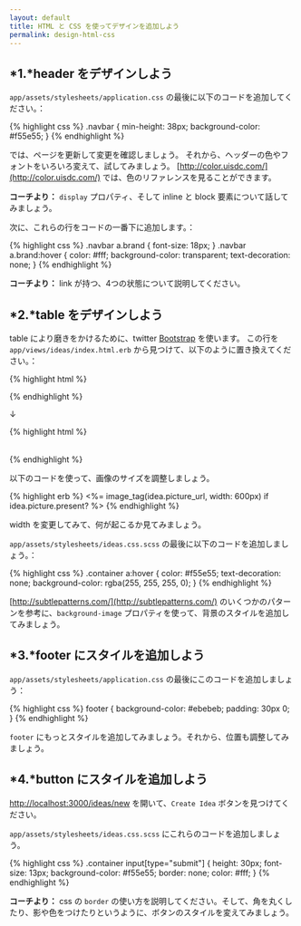 ```yaml
---
layout: default
title: HTML と CSS を使ってデザインを追加しよう
permalink: design-html-css
---
```


## *1.*header をデザインしよう

`app/assets/stylesheets/application.css` の最後に以下のコードを追加してください。：

{% highlight css %}
.navbar {
  min-height: 38px;
  background-color: #f55e55;
}
{% endhighlight %}

では、ページを更新して変更を確認しましょう。
それから、ヘッダーの色やフォントをいろいろ変えて、試してみましょう。
[http://color.uisdc.com/](http://color.uisdc.com/) では、色のリファレンスを見ることができます。

**コーチより：** `display` プロパティ、そして inline と block 要素について話してみましょう。

次に、これらの行をコードの一番下に追加します。：

{% highlight css %}
.navbar a.brand { font-size: 18px; }
.navbar a.brand:hover {
  color: #fff;
  background-color: transparent;
  text-decoration: none;
}
{% endhighlight %}

**コーチより：** link が持つ、4つの状態について説明してください。


## *2.*table をデザインしよう

table により磨きをかけるために、twitter [Bootstrap](http://www.bootcss.com/) を使います。
この行を `app/views/ideas/index.html.erb` から見つけて、以下のように置き換えてください。：

{% highlight html %}
<table>
{% endhighlight %}

↓

{% highlight html %}
<table class="table">
{% endhighlight %}

以下のコードを使って、画像のサイズを調整しましょう。

{% highlight erb %}
<%= image_tag(idea.picture_url, width: 600px) if idea.picture.present? %>
{% endhighlight %}

width を変更してみて、何が起こるか見てみましょう。

`app/assets/stylesheets/ideas.css.scss` の最後に以下のコードを追加しましょう。：

{% highlight css %}
.container a:hover {
  color: #f55e55;
  text-decoration: none;
  background-color: rgba(255, 255, 255, 0);
}
{% endhighlight %}

[http://subtlepatterns.com/](http://subtlepatterns.com/) のいくつかのパターンを参考に、`background-image` プロパティを使って、背景のスタイルを追加してみましょう。


## *3.*footer にスタイルを追加しよう

`app/assets/stylesheets/application.css` の最後にこのコードを追加しましょう：

{% highlight css %}
footer {
  background-color: #ebebeb;
  padding: 30px 0;
}
{% endhighlight %}

`footer` にもっとスタイルを追加してみましょう。それから、位置も調整してみましょう。


## *4.*button にスタイルを追加しよう

[http://localhost:3000/ideas/new](http://localhost:3000/ideas/new) を開いて、`Create Idea` ボタンを見つけてください。

`app/assets/stylesheets/ideas.css.scss` にこれらのコードを追加しましょう。

{% highlight css %}
.container input[type="submit"] {
   height: 30px;
   font-size: 13px;
   background-color: #f55e55;
   border: none;
   color: #fff;
 }
{% endhighlight %}

**コーチより：** css の `border` の使い方を説明してください。そして、角を丸くしたり、影や色をつけたりというように、ボタンのスタイルを変えてみましょう。
